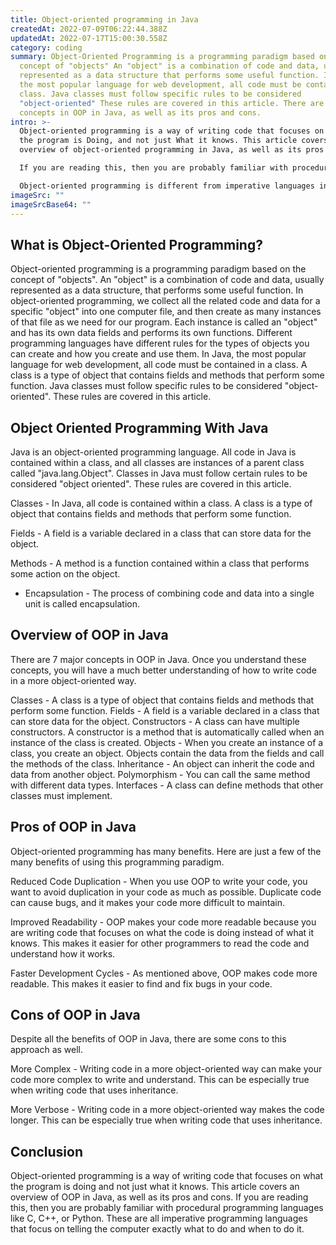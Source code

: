 ```yaml
---
title: Object-oriented programming in Java
createdAt: 2022-07-09T06:22:44.388Z
updatedAt: 2022-07-17T15:00:30.558Z
category: coding
summary: Object-Oriented Programming is a programming paradigm based on the
  concept of "objects" An "object" is a combination of code and data, usually
  represented as a data structure that performs some useful function. In Java,
  the most popular language for web development, all code must be contained in a
  class. Java classes must follow specific rules to be considered
  "object-oriented" These rules are covered in this article. There are 7 major
  concepts in OOP in Java, as well as its pros and cons.
intro: >-
  Object-oriented programming is a way of writing code that focuses on what
  the program is Doing, and not just What it knows. This article covers an
  overview of object-oriented programming in Java, as well as its pros and cons.

  If you are reading this, then you are probably familiar with procedural programming languages like C, C++, or Python. These are all imperative programming languages that focus on telling the computer exactly what to do and when to do it.

  Object-oriented programming is different from imperative languages in important ways. Object-oriented programming is a way of writing programs that aims to reduce redundancy and increase modularity by using objects that have their own data fields and methods that act on those fields instead of global variables. Let’s dive deeper into OOP in Java.
imageSrc: ""
imageSrcBase64: ""
---
```


## What is Object-Oriented Programming?

Object-oriented programming is a programming paradigm based on the concept of "objects". An "object" is a combination of code and data, usually represented as a data structure, that performs some useful function. In object-oriented programming, we collect all the related code and data for a specific "object" into one computer file, and then create as many instances of that file as we need for our program. Each instance is called an "object" and has its own data fields and performs its own functions.
Different programming languages have different rules for the types of objects you can create and how you create and use them. In Java, the most popular language for web development, all code must be contained in a class. A class is a type of object that contains fields and methods that perform some function. Java classes must follow specific rules to be considered "object-oriented". These rules are covered in this article.

## Object Oriented Programming With Java

Java is an object-oriented programming language. All code in Java is contained within a class, and all classes are instances of a parent class called "java.lang.Object". Classes in Java must follow certain rules to be considered "object oriented". These rules are covered in this article.

Classes - In Java, all code is contained within a class. A class is a type of object that contains fields and methods that perform some function.

Fields - A field is a variable declared in a class that can store data for the object.

Methods - A method is a function contained within a class that performs some action on the object.

- Encapsulation - The process of combining code and data into a single unit is called encapsulation.

## Overview of OOP in Java

There are 7 major concepts in OOP in Java. Once you understand these concepts, you will have a much better understanding of how to write code in a more object-oriented way.

Classes - A class is a type of object that contains fields and methods that perform some function. Fields - A field is a variable declared in a class that can store data for the object. Constructors - A class can have multiple constructors. A constructor is a method that is automatically called when an instance of the class is created. Objects - When you create an instance of a class, you create an object. Objects contain the data from the fields and call the methods of the class. Inheritance - An object can inherit the code and data from another object. Polymorphism - You can call the same method with different data types. Interfaces - A class can define methods that other classes must implement.

## Pros of OOP in Java

Object-oriented programming has many benefits. Here are just a few of the many benefits of using this programming paradigm.

Reduced Code Duplication - When you use OOP to write your code, you want to avoid duplication in your code as much as possible. Duplicate code can cause bugs, and it makes your code more difficult to maintain.

Improved Readability - OOP makes your code more readable because you are writing code that focuses on what the code is doing instead of what it knows. This makes it easier for other programmers to read the code and understand how it works.

Faster Development Cycles - As mentioned above, OOP makes code more readable. This makes it easier to find and fix bugs in your code.

## Cons of OOP in Java

Despite all the benefits of OOP in Java, there are some cons to this approach as well.

More Complex - Writing code in a more object-oriented way can make your code more complex to write and understand. This can be especially true when writing code that uses inheritance.

More Verbose - Writing code in a more object-oriented way makes the code longer. This can be especially true when writing code that uses inheritance.

## Conclusion

Object-oriented programming is a way of writing code that focuses on what the program is doing and not just what it knows. This article covers an overview of OOP in Java, as well as its pros and cons. If you are reading this, then you are probably familiar with procedural programming languages like C, C++, or Python. These are all imperative programming languages that focus on telling the computer exactly what to do and when to do it.
